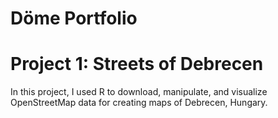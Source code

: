 # Döme Portfolio

# Project 1: Streets of Debrecen
In this project, I used R to download, manipulate, and visualize OpenStreetMap data for creating maps of Debrecen, Hungary.
